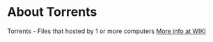 # About Torrents

Torrents - Files that hosted by 1 or more computers
[More info at WIKI](https://ru.wikipedia.org/wiki/ΜTorrent)